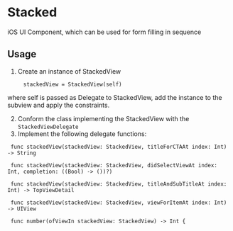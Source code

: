 # Stacked
iOS UI Component, which can be used for form filling in sequence

## Usage
1. Create an instance of StackedView
```
     stackedView = StackedView(self)
 ```
 where self is passed as Delegate to StackedView, add the instance to the subview and apply the constraints.
 
2. Conform the class implementing the StackedView with the ```StackedViewDelegate```
3. Implement the following delegate functions:

```
 func stackedView(stackedView: StackedView, titleForCTAAt index: Int) -> String
```

```
 func stackedView(stackedView: StackedView, didSelectViewAt index: Int, completion: ((Bool) -> ())?) 
```

```
 func stackedView(stackedView: StackedView, titleAndSubTitleAt index: Int) -> TopViewDetail
```

```
 func stackedView(stackedView: StackedView, viewForItemAt index: Int) -> UIView 
```

```
 func number(ofViewIn stackedView: StackedView) -> Int {
```
